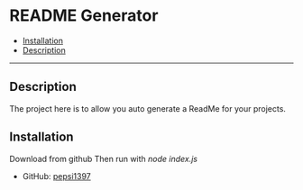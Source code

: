 # README Generator

* [Installation](#Installation)
* [Description](#description)

<hr>

## __Description__
The project here is to allow you auto generate a ReadMe for your projects.

## __Installation__
Download from github
Then run with *node index.js*


* GitHub: [pepsi1397](https://github.com/pepsi1397)

